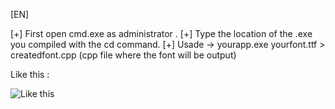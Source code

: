 [EN]

[+] First open cmd.exe as administrator .
[+] Type the location of the .exe you compiled with the cd command.
[+] Usade ->  yourapp.exe yourfont.ttf > createdfont.cpp (cpp file where the font will be output)

Like this :

![Like this](https://raw.githubusercontent.com/d3d9god/ImGui-Font-Converting/main/using.png)
